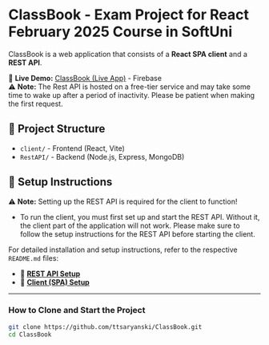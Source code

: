 # ClassBook - Exam Project for React February 2025 Course in SoftUni

ClassBook is a web application that consists of a **React SPA client** and a **REST API**.

📌 **Live Demo:** [ClassBook (Live App)](https://classbook-react-project.web.app/classes) - Firebase  
 ⚠️ **Note:** The Rest API is hosted on a free-tier service and may take some time to wake up after a period of inactivity. Please be patient when making the first request.

## 📂 Project Structure

-   `client/` - Frontend (React, Vite)
-   `RestAPI/` - Backend (Node.js, Express, MongoDB)

## 📖 Setup Instructions

⚠️ **Note:** Setting up the REST API is required for the client to function!

-   To run the client, you must first set up and start the REST API. Without it, the client part of the application will not work. Please make sure to follow the setup instructions for the REST API before starting the client.

For detailed installation and setup instructions, refer to the respective `README.md` files:

-   📌 **[REST API Setup](RestAPI/README.md)**
-   📌 **[Client (SPA) Setup](client/README.md)**

---

### **How to Clone and Start the Project**

```sh
git clone https://github.com/ttsaryanski/ClassBook.git
cd ClassBook
```
